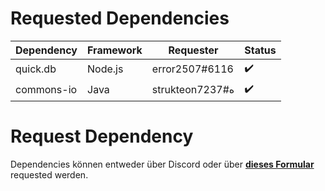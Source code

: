 # Requested Dependencies


| Dependency | Framework | Requester | Status |
|------------|-----------|-----------|--------|
| quick.db   | Node.js   | error2507#6116 | ✔️ |
| commons-io | Java      | strukteonه#7237 | ✔️ | 


# Request Dependency

Dependencies können entweder über Discord oder über [**dieses Formular**](https://docs.google.com/forms/d/e/1FAIpQLSd-YxDDRRXjqZmtmk3yDIL5_5D2NtQIBkn3L4kMP7F3lJMssA/viewform?usp=sf_link) requested werden.
